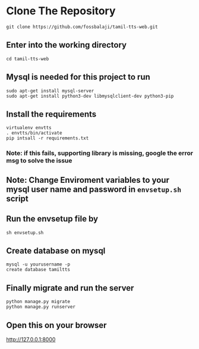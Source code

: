 # Clone The Repository
```shell
git clone https://github.com/fossbalaji/tamil-tts-web.git
```
## Enter into the working directory

```shell
cd tamil-tts-web
```
## Mysql is needed for this project to run
```shell
sudo apt-get install mysql-server
sudo apt-get install python3-dev libmysqlclient-dev python3-pip
```

## Install the requirements
```shell
virtualenv envtts
. envtts/bin/activate
pip intsall -r requirements.txt
```
### Note: if this fails, supporting library is missing, google the error msg to solve the issue



## Note: Change Enviroment variables to your mysql user name and password in `envsetup.sh` script

## Run the envsetup file by
```shell
sh envsetup.sh
```

## Create database on mysql

```shell
mysql -u yourusername -p
create database tamiltts
```

## Finally migrate and run the server
```shell
python manage.py migrate
python manage.py runserver
```

## Open this on your browser
http://127.0.0.1:8000
